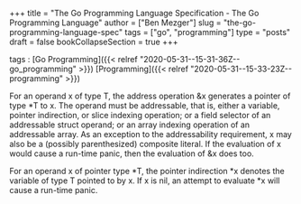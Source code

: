 +++
title = "The Go Programming Language Specification - The Go Programming Language"
author = ["Ben Mezger"]
slug = "the-go-programming-language-spec"
tags = ["go", "programming"]
type = "posts"
draft = false
bookCollapseSection = true
+++

tags
: [Go Programming]({{< relref "2020-05-31--15-31-36Z--go_programming" >}}) [Programming]({{< relref "2020-05-31--15-33-23Z--programming" >}})

For an operand x of type T, the address operation &x generates a pointer of
type \*T to x. The operand must be addressable, that is, either a variable,
pointer indirection, or slice indexing operation; or a field selector of an
addressable struct operand; or an array indexing operation of an addressable
array. As an exception to the addressability requirement, x may also be a
(possibly parenthesized) composite literal. If the evaluation of x would cause
a run-time panic, then the evaluation of &x does too.

For an operand x of pointer type \*T, the pointer indirection \*x denotes the
variable of type T pointed to by x. If x is nil, an attempt to evaluate \*x will
cause a run-time panic.
